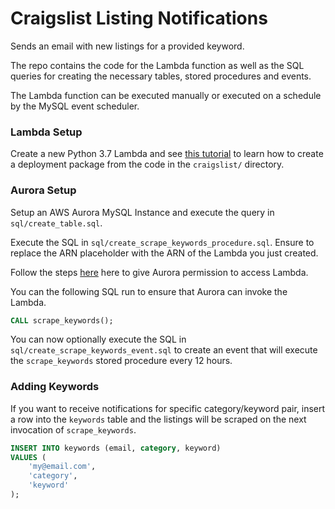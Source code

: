 # Craigslist Listing Notifications
Sends an email with new listings for a provided keyword.

The repo contains the code for the Lambda function as well as the
SQL queries for creating the necessary tables, stored procedures and
events.

The Lambda function can be executed manually or executed on a schedule by
the MySQL event scheduler.

### Lambda Setup
Create a new Python 3.7 Lambda and see [this tutorial](https://docs.aws.amazon.com/lambda/latest/dg/python-package.html) to learn how to create a deployment package from
the code in the `craigslist/` directory.

### Aurora Setup
Setup an AWS Aurora MySQL Instance and execute the query in `sql/create_table.sql`.

Execute the SQL in `sql/create_scrape_keywords_procedure.sql`. Ensure to replace the
ARN placeholder with the ARN of the Lambda you just created.

Follow the steps [here](https://docs.aws.amazon.com/AmazonRDS/latest/AuroraUserGuide/AuroraMySQL.Integrating.Lambda.html) here to give Aurora permission to access Lambda.

You can the following SQL run to ensure that Aurora can invoke the Lambda.
```sql
CALL scrape_keywords();
```

You can now optionally execute the SQL in `sql/create_scrape_keywords_event.sql` to create
an event that will execute the `scrape_keywords` stored procedure every 12 hours.

### Adding Keywords
If you want to receive notifications for specific category/keyword pair, insert a row
into the `keywords` table and the listings will be scraped on the next invocation of
`scrape_keywords`.

```sql
INSERT INTO keywords (email, category, keyword)
VALUES (
    'my@email.com',
    'category',
    'keyword'
);
```
